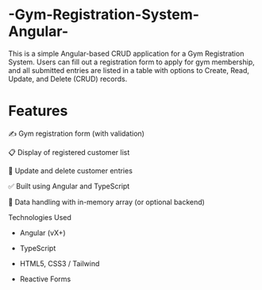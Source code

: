 # -Gym-Registration-System-Angular-

This is a simple Angular-based CRUD application for a Gym Registration System. Users can fill out a registration form to apply for gym membership, and all submitted entries are listed in a table with options to Create, Read, Update, and Delete (CRUD) records.

# Features
✍️ Gym registration form (with validation)

📋 Display of registered customer list

🔄 Update and delete customer entries

✅ Built using Angular and TypeScript

💾 Data handling with in-memory array (or optional backend)

Technologies Used
  - Angular (vX+)

  - TypeScript

  - HTML5, CSS3 / Tailwind 

  - Reactive Forms
